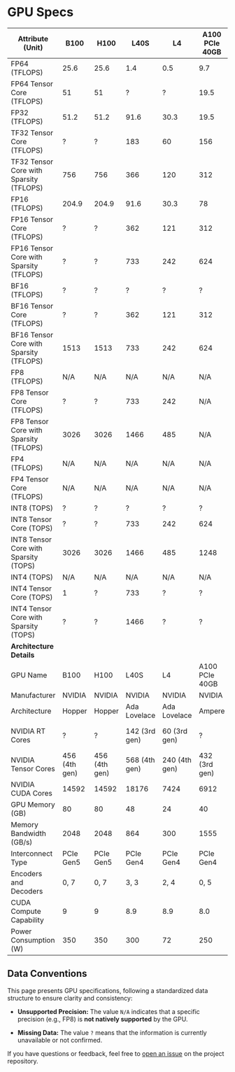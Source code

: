 # GPU Specs

Attribute (Unit) | B100 | H100 | L40S | L4 | A100 PCIe 40GB | A100 PCIe 80GB | A100 SXM4 40GB | A100 SXM4 80GB | A10 | T4 | Quadro RTX 5000 | V100 PCIe | V100 SXM2 | V100S PCIe
--- | --- | --- | --- | --- | --- | --- | --- | --- | --- | --- | --- | --- | --- | ---
FP64 (TFLOPS) | 25.6 | 25.6 | 1.4 | 0.5 | 9.7 | 9.7 | 9.7 | 9.7 | 1 | ? | 0.3 | 7.1 | 7.8 | 8.2
FP64 Tensor Core (TFLOPS) | 51 | 51 | ? | ? | 19.5 | 19.5 | 19.5 | 19.5 | ? | N/A | N/A | N/A | N/A | N/A
FP32 (TFLOPS) | 51.2 | 51.2 | 91.6 | 30.3 | 19.5 | 19.5 | 19.5 | 19.5 | 31.2 | 8.1 | 11.2 | 14.1 | 15.7 | 16.4
TF32 Tensor Core (TFLOPS) | ? | ? | 183 | 60 | 156 | 156 | 156 | 156 | 62.5 | N/A | N/A | 112 | 125 | N/A
TF32 Tensor Core with Sparsity (TFLOPS) | 756 | 756 | 366 | 120 | 312 | 312 | 312 | 312 | 125 | N/A | N/A | N/A | N/A | N/A
FP16 (TFLOPS) | 204.9 | 204.9 | 91.6 | 30.3 | 78 | 78 | 78 | 78 | 31.2 | 65 | 22.3 | 28.3 | 31.3 | 32.8
FP16 Tensor Core (TFLOPS) | ? | ? | 362 | 121 | 312 | 312 | 312 | 312 | ? | ? | ? | 112 | 125 | 130
FP16 Tensor Core with Sparsity (TFLOPS) | ? | ? | 733 | 242 | 624 | 624 | 624 | 624 | ? | ? | ? | ? | ? | ?
BF16 (TFLOPS) | ? | ? | ? | ? | ? | ? | ? | ? | ? | N/A | N/A | N/A | N/A | N/A
BF16 Tensor Core (TFLOPS) | ? | ? | 362 | 121 | 312 | 312 | 312 | 312 | 125 | N/A | N/A | N/A | N/A | N/A
BF16 Tensor Core with Sparsity (TFLOPS) | 1513 | 1513 | 733 | 242 | 624 | 624 | 624 | 624 | 250 | N/A | N/A | N/A | N/A | N/A
FP8 (TFLOPS) | N/A | N/A | N/A | N/A | N/A | N/A | N/A | N/A | N/A | N/A | N/A | N/A | N/A | N/A
FP8 Tensor Core (TFLOPS) | ? | ? | 733 | 242 | N/A | N/A | N/A | N/A | N/A | N/A | N/A | N/A | N/A | N/A
FP8 Tensor Core with Sparsity (TFLOPS) | 3026 | 3026 | 1466 | 485 | N/A | N/A | N/A | N/A | N/A | N/A | N/A | N/A | N/A | N/A
FP4 (TFLOPS) | N/A | N/A | N/A | N/A | N/A | N/A | N/A | N/A | N/A | N/A | N/A | N/A | N/A | N/A
FP4 Tensor Core (TFLOPS) | N/A | N/A | N/A | N/A | N/A | N/A | N/A | N/A | N/A | N/A | N/A | N/A | N/A | N/A
INT8 (TOPS) | ? | ? | ? | ? | ? | ? | ? | ? | ? | 130 | ? | ? | ? | ?
INT8 Tensor Core (TOPS) | ? | ? | 733 | 242 | 624 | 624 | 624 | 624 | 250 | ? | ? | N/A | N/A | N/A
INT8 Tensor Core with Sparsity (TOPS) | 3026 | 3026 | 1466 | 485 | 1248 | 1248 | 1248 | 1248 | 500 | ? | ? | N/A | N/A | N/A
INT4 (TOPS) | N/A | N/A | N/A | N/A | N/A | N/A | N/A | N/A | N/A | N/A | N/A | N/A | N/A | N/A
INT4 Tensor Core (TOPS) | 1 | ? | 733 | ? | ? | ? | ? | ? | 500 | 260 | ? | N/A | N/A | N/A
INT4 Tensor Core with Sparsity (TOPS) | ? | ? | 1466 | ? | ? | ? | ? | ? | 1000 | ? | ? | N/A | N/A | N/A
**Architecture Details** |  |  |  |  |  |  |  |  |  |  |  |  |  |  | 
GPU Name | B100 | H100 | L40S | L4 | A100 PCIe 40GB | A100 PCIe 80GB | A100 SXM4 40GB | A100 SXM4 80GB | A10 | T4 | Quadro RTX 5000 | V100 PCIe | V100 SXM2 | V100S PCIe
Manufacturer | NVIDIA | NVIDIA | NVIDIA | NVIDIA | NVIDIA | NVIDIA | NVIDIA | NVIDIA | NVIDIA | NVIDIA | NVIDIA | NVIDIA | NVIDIA | NVIDIA
Architecture | Hopper | Hopper | Ada Lovelace | Ada Lovelace | Ampere | Ampere | Ampere | Ampere | Ampere | Turing | Turing | Volta | Volta | Volta
NVIDIA RT Cores | ? | ? | 142 (3rd gen) | 60 (3rd gen) | ? | ? | ? | ? | 72 (2nd gen) | ? | 48 | N/A | N/A | N/A
NVIDIA Tensor Cores | 456 (4th gen) | 456 (4th gen) | 568 (4th gen) | 240 (4th gen) | 432 (3rd gen) | 432 (3rd gen) | 432 (3rd gen) | 432 (3rd gen) | 288 (3rd gen) | 320 (2nd gen) | 384 (2nd gen) | 640 (1st gen) | 640 (1st gen) | 640 (1st gen)
NVIDIA CUDA Cores | 14592 | 14592 | 18176 | 7424 | 6912 | 6912 | 6912 | 6912 | 9216 | 2560 | 3072 | 5120 | 5120 | 5120
GPU Memory (GB) | 80 | 80 | 48 | 24 | 40 | 80 | 40 | 80 | 24 | 16 | 16 | 16/32 | 16/32 | 32
Memory Bandwidth (GB/s) | 2048 | 2048 | 864 | 300 | 1555 | 1935 | 1555 | 2039 | 600 | 300 | 448 | 900 | 900 | 1134
Interconnect Type | PCIe Gen5 | PCIe Gen5 | PCIe Gen4 | PCIe Gen4 | PCIe Gen4 | PCIe Gen4 | NVLink | NVLink | PCIe Gen4 | PCIe Gen3 | PCIe Gen3 | PCIe Gen3 | NVLink | PCIe Gen3
Encoders and Decoders | 0, 7 | 0, 7 | 3, 3 | 2, 4 | 0, 5 | 0, 5 | 0, 5 | 0, 5 | 1, 2 | 1, 2 | 1, 2 | 3, 1 | 3, 1 | 3, 1
CUDA Compute Capability | 9 | 9 | 8.9 | 8.9 | 8.0 | 8 | 8.0 | 8 | 8.6 | 7.5 | 7.5 | 7 | 7 | 7
Power Consumption (W) | 350 | 350 | 300 | 72 | 250 | 300 | 400 | 400 | 150 | 70 | 230 | 250 | 300 | 250

## Data Conventions

This page presents GPU specifications, following a standardized data structure to ensure clarity and consistency:

- **Unsupported Precision:**
  The value `N/A` indicates that a specific precision (e.g., FP8) is **not natively supported** by the GPU.

- **Missing Data:**
  The value `?` means that the information is currently unavailable or not confirmed.

If you have questions or feedback, feel free to [open an issue](https://github.com/gmasse/gpu-specs/issues) on the project repository.
